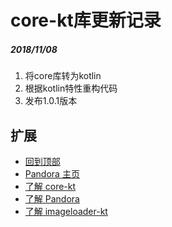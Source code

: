 # core-kt库更新记录

##### 2018/11/08
1. 将core库转为kotlin
2. 根据kotlin特性重构代码
3. 发布1.0.1版本

## 扩展
- [回到顶部](https://github.com/LZ9/Pandora/blob/master/corekt/readme_core_update.md#core-kt库更新记录)
- [Pandora 主页](https://github.com/LZ9/Pandora)
- [了解 core-kt](https://github.com/LZ9/Pandora/blob/master/corekt/readme_core.md)
- [了解 Pandora]()
- [了解 imageloader-kt](https://github.com/LZ9/Pandora/blob/master/imageloaderkt/readme_imageloader.md)
